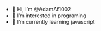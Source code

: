 - 👋 Hi, I’m @AdamAf1002
- 👀 I’m interested in programing
- 🌱 I’m currently learning javascript


<!---
AdamAf1002/AdamAf1002 is a ✨ special ✨ repository because its `README.md` (this file) appears on your GitHub profile.
You can click the Preview link to take a look at your changes.
--->
